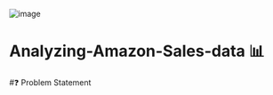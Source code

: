 ![image](https://github.com/user-attachments/assets/75ba00bf-23dc-4e58-abaa-d5a8171ea6c4)


# Analyzing-Amazon-Sales-data 📊
#❓ Problem Statement
